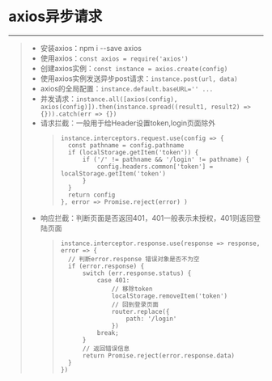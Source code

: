 # axios异步请求
***
>* 安装axios：npm i --save axios  
>* 使用axios：``` const axios = require('axios') ```  
>* 创建axios实例：``` const instance = axios.create(config) ```  
>* 使用axios实例发送异步post请求：``` instance.post(url, data) ```  
>* axios的全局配置：``` instance.default.baseURL='' ... ```  
>* 并发请求：``` instance.all([axios(config), axios(config)]).then(instance.spread((result1, result2) => {})).catch(err => {}) ```  
>* 请求拦截：一般用于给Header设置token,login页面除外  
>   >```
>   >instance.interceptors.request.use(config => {
>   >   const pathname = config.pathname
>   >   if (localStorage.getItem('token')) {
>   >       if ('/' != pathname && '/login' != pathname) {
>   >           config.headers.common['token'] = localStorage.getItem('token')
>   >       }
>   >   }
>   >   return config
>   >}, error => Promise.reject(error) )
>   >```  
>* 响应拦截：判断页面是否返回401，401一般表示未授权，401则返回登陆页面
>   >```
>   >instance.interceptor.response.use(response => response, error => {
>   >   // 判断error.response 错误对象是否不为空
>   >   if (error.response) {
>   >       switch (err.response.status) {
>   >           case 401:
>   >               // 移除token
>   >               localStorage.removeItem('token')
>   >               // 回到登录页面
>   >               router.replace({
>   >                   path: '/login'
>   >               })
>   >           break;
>   >       }
>   >       // 返回错误信息
>   >       return Promise.reject(error.response.data)
>   >   }
>   >})
>   >```
